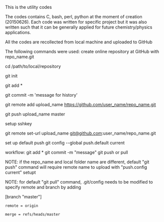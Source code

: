 This is the utility codes

The codes contains C, bash, perl, python 
at the moment of creation (20150626). 
Each code was written for specific project 
but it was also written such that 
it can be generally applied for future 
chemistry/physics applications.

All the codes are recollected from local machine
and uploaded to GitHub

The following commands were used:
create online repository at GitHub with repo_name.git

cd /path/to/local/repository

git init

git add *

git commit -m 'message for history'

git remote add upload_name https://github.com/user_name/repo_name.git


git push upload_name master

setup sshkey

git remote set-url upload_name git@github.com:user_name/repo_name.git

set up default push
git config --global push.default current

workflow: 
git add *
git commit -m "message"
git push or pull

NOTE: if the repo_name and local folder name are different, default "git push" command will require remote name to upload with "push.config current" setupt

NOTE: for default "git pull" command, .git/config needs to be modified to specify remote and branch by adding

[branch "master"]

    remote = origin
    
    merge = refs/heads/master
